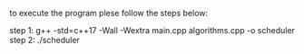to execute the program plese follow the steps below:

step 1: g++ -std=c++17 -Wall -Wextra main.cpp algorithms.cpp -o scheduler
step 2: ./scheduler    